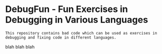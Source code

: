 # DebugFun - Fun Exercises in Debugging in Various Languages

	This repository contains bad code which can be used as exercises in debugging and fixing code in different languages. 
blah blah blah

